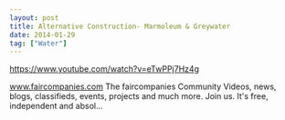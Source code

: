```yaml
---
layout: post
title: Alternative Construction- Marmoleum & Greywater
date: 2014-01-29
tag: ["Water"]
---
```


https://www.youtube.com/watch?v=eTwPPj7Hz4g 

 www.faircompanies.com The faircompanies Community Videos, news, blogs, classifieds, events, projects and much more. Join us. It's free, independent and absol...